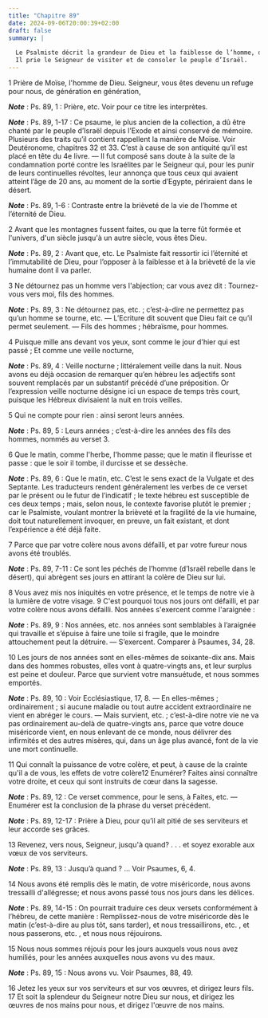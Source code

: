 ```yaml
---
title: "Chapitre 89"
date: 2024-09-06T20:00:39+02:00
draft: false
summary: |
  
  Le Psalmiste décrit la grandeur de Dieu et la faiblesse de l’homme, dont la vie, déjà très courte, est encore abrégée par ses iniquités.
  Il prie le Seigneur de visiter et de consoler le peuple d’Israël.
---
```



1 Prière de Moïse, l'homme de Dieu. Seigneur, vous êtes devenu un refuge pour nous, de génération en génération,

***Note*** :  Ps. 89, 1 : Prière, etc. Voir pour ce titre les interprètes.

***Note*** :  Ps. 89, 1-17 : Ce psaume, le plus ancien de la collection, a dû être chanté par le peuple d’Israël depuis l’Exode et ainsi conservé de mémoire. Plusieurs des traits qu’il contient rappellent la manière de Moïse. Voir Deutéronome, chapitres 32 et 33. C’est à cause de son antiquité qu’il est placé en tête du 4e livre. ― Il fut composé sans doute à la suite de la condamnation porté contre les Israélites par le Seigneur qui, pour les punir de leurs continuelles révoltes, leur annonça que tous ceux qui avaient atteint l’âge de 20 ans, au moment de la sortie d’Egypte, périraient dans le désert.

***Note*** :  Ps. 89, 1-6 : Contraste entre la brièveté de la vie de l’homme et l’éternité de Dieu.


2 Avant que les montagnes fussent faites, ou que la terre fût formée et l'univers, d'un siècle jusqu'à un autre siècle, vous êtes Dieu.

***Note*** :  Ps. 89, 2 : Avant que, etc. Le Psalmiste fait ressortir ici l’éternité et l’immutabilité de Dieu, pour l’opposer à la faiblesse et à la brièveté de la vie humaine dont il va parler.


3 Ne détournez pas un homme vers l'abjection; car vous avez dit : Tournez-vous vers moi, fils des hommes.

***Note*** :  Ps. 89, 3 : Ne détournez pas, etc. ; c’est-à-dire ne permettez pas qu’un homme se tourne, etc. ― L’Ecriture dit souvent que Dieu fait ce qu’il permet seulement. ― Fils des hommes ; hébraïsme, pour hommes.

4 Puisque mille ans devant vos yeux, sont comme le jour d'hier qui est passé ; Et comme une veille nocturne,

***Note*** :  Ps. 89, 4 : Veille nocturne ; littéralement veille dans la nuit. Nous avons eu déjà occasion de remarquer qu’en hébreu les adjectifs sont souvent remplacés par un substantif précédé d’une préposition. Or l’expression veille nocturne désigne ici un espace de temps très court, puisque les Hébreux divisaient la nuit en trois veilles.

5 Qui ne compte pour rien : ainsi seront leurs années.

***Note*** :  Ps. 89, 5 : Leurs années ; c’est-à-dire les années des fils des hommes, nommés au verset 3.

6 Que le matin, comme l'herbe, l'homme passe; que le matin il fleurisse et passe : que le soir il tombe, il durcisse et se dessèche.

***Note*** :  Ps. 89, 6 : Que le matin, etc. C’est le sens exact de la Vulgate et des Septante. Les traducteurs rendent généralement les verbes de ce verset par le présent ou le futur de l’indicatif ; le texte hébreu est susceptible de ces deux temps ; mais, selon nous, le contexte favorise plutôt le premier ; car le Psalmiste, voulant montrer la brièveté et la fragilité de la vie humaine, doit tout naturellement invoquer, en preuve, un fait existant, et dont l’expérience a été déjà faite.


7 Parce que par votre colère nous avons défailli, et par votre fureur nous avons été troublés.

***Note*** :  Ps. 89, 7-11 : Ce sont les péchés de l’homme (d’Israël rebelle dans le désert), qui abrègent ses jours en attirant la colère de Dieu sur lui.

8 Vous avez mis nos iniquités en votre présence, et le temps de notre vie à la lumière de votre visage. 9 C'est pourquoi tous nos jours ont défailli, et par votre colère nous avons défailli. Nos années s'exercent comme l'araignée :

***Note*** :  Ps. 89, 9 : Nos années, etc. nos années sont semblables à l’araignée qui travaille et s’épuise à faire une toile si fragile, que le moindre attouchement peut la détruire. ― S’exercent. Comparer à Psaumes, 34, 28.

10 Les jours de nos années sont en elles-mêmes de soixante-dix ans. Mais dans des hommes robustes, elles vont à quatre-vingts ans, et leur surplus est peine et douleur. Parce que survient votre mansuétude, et nous sommes emportés.

***Note*** :  Ps. 89, 10 : Voir Ecclésiastique, 17, 8. ― En elles-mêmes ; ordinairement ; si aucune maladie ou tout autre accident extraordinaire ne vient en abréger le cours. ― Mais survient, etc. ; c’est-à-dire notre vie ne va pas ordinairement au-delà de quatre-vingts ans, parce que votre douce miséricorde vient, en nous enlevant de ce monde, nous délivrer des infirmités et des autres misères, qui, dans un âge plus avancé, font de la vie une mort continuelle.


11 Qui connaît la puissance de votre colère, et peut, à cause de la crainte qu'il a de vous, les effets de votre colère12 Enumérer? Faites ainsi connaître votre droite, et ceux qui sont instruits de cœur dans la sagesse.

***Note*** :  Ps. 89, 12 : Ce verset commence, pour le sens, à Faites, etc. ― Enumérer est la conclusion de la phrase du verset précédent.

***Note*** :  Ps. 89, 12-17 : Prière à Dieu, pour qu’il ait pitié de ses serviteurs et leur accorde ses grâces.


13 Revenez, vers nous, Seigneur, jusqu'à quand? . . . et soyez exorable aux vœux de vos serviteurs.

***Note*** :  Ps. 89, 13 : Jusqu’à quand ? … Voir Psaumes, 6, 4.

14 Nous avons été remplis dès le matin, de votre miséricorde, nous avons tressailli d'allégresse; et nous avons passé tous nos jours dans les délices.

***Note*** :  Ps. 89, 14-15 : On pourrait traduire ces deux versets conformément à l’hébreu, de cette manière : Remplissez-nous de votre miséricorde dès le matin (c’est-à-dire au plus tôt, sans tarder), et nous tressaillirons, etc. , et nous passerons, etc. , et nous nous réjouirons.

15 Nous nous sommes réjouis pour les jours auxquels vous nous avez humiliés, pour les années auxquelles nous avons vu des maux.

***Note*** :  Ps. 89, 15 : Nous avons vu. Voir Psaumes, 88, 49.

16 Jetez les yeux sur vos serviteurs et sur vos œuvres, et dirigez leurs fils. 17 Et soit la splendeur du Seigneur notre Dieu sur nous, et dirigez les œuvres de nos mains pour nous, et dirigez l'œuvre de nos mains.

